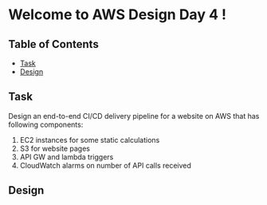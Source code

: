 # Welcome to AWS Design Day 4 !


## Table of Contents

- [Task](#task)
- [Design](#design)


## Task

Design an end-to-end CI/CD delivery pipeline for a website on AWS that has following components:
1) EC2 instances for some static calculations
2) S3 for website pages
3) API GW and lambda triggers
4) CloudWatch alarms on number of API calls received



## Design

